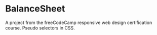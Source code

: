 # BalanceSheet
A project from the freeCodeCamp responsive web design certification course. Pseudo selectors in CSS.
